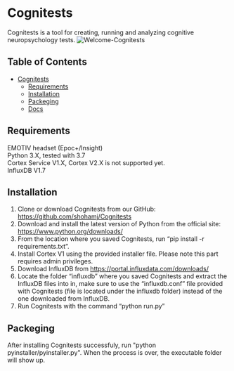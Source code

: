 # Cognitests
Cognitests is a tool for creating, running and analyzing cognitive neuropsychology tests.
![Welcome-Cognitests](https://user-images.githubusercontent.com/24806155/57361118-696ec680-7184-11e9-85ac-7c56d06defab.png)

## Table of Contents  
- [Cognitests](#cognitests)
  * [Requirements](#Requirements)
  * [Installation](#Installation)
  * [Packeging](#Packeging)
  * [Docs](#docs)
  
## Requirements
  EMOTIV headset (Epoc+/Insight)<br />
  Python 3.X, tested with 3.7<br />
  Cortex Service V1.X, Cortex V2.X is not supported yet. <br />
  InfluxDB V1.7<br />
  
## Installation
1.	Clone or download Cognitests from our GitHub: https://github.com/shohamj/Cognitests
2.	Download and install the latest version of Python from the official site: https://www.python.org/downloads/
3.	From the location where you saved Cognitests, run “pip install -r requirements.txt”.
4.	Install Cortex V1 using the provided installer file. Please note this part requires admin privileges.
5.	Download InfluxDB from https://portal.influxdata.com/downloads/
6.	Locate the folder “influxdb” where you saved Cognitests and extract the InfluxDB files into in, make sure to use the “influxdb.conf” file provided with Cognitests (file is located under the influxdb folder) instead of the one downloaded from InfluxDB.
7.	Run Cognitests with the command “python run.py”

## Packeging
After installing Cognitests successfuly, run "python pyinstaller/pyinstaller.py".
When the process is over, the executable folder will show up.

